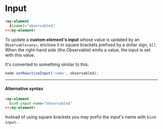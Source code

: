 # Input

```html
<my-element
  $[name]="observable$"
></my-element>
```

To update a **custom element's input** whose value is updated by an `Observable<any>`, enclose it in square brackets prefixed by a dollar sign, `$[]`.
When the right-hand side (the Observable) emits a value, the input is set with this value. 

It's converted to something similar to this:

```ts
node.setReactiveInput('name', observable$);
```

---

#### Alternative syntax

```html
<my-element
  bind-input-name="observable$"
></my-element>
```

Instead of using square brackets you may prefix the input's name with `bind-input-`.

